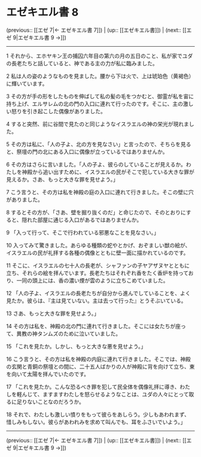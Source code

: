 # エゼキエル書 8

(previous:: [[エゼ 7|← エゼキエル書 7]]) | (up:: [[エゼキエル書]]) | (next:: [[エゼ 9|エゼキエル書 9 →]])

***


1 それから、エホヤキン王の捕囚六年目の第六の月の五日のこと、私が家でユダの長老たちと話していると、神である主の力が私に臨みました。 

2 私は人の姿のようなものを見ました。腰から下は火で、上は琥珀色（黄褐色）に輝いています。 

3 その方が手の形をしたものを伸ばして私の髪の毛をつかむと、御霊が私を宙に持ち上げ、エルサレムの北の門の入口に連れて行ったのです。そこに、主の激しい怒りを引き起こした偶像がありました。 

4 すると突然、前に谷間で見たのと同じようなイスラエルの神の栄光が現れました。 

5 その方は私に、「人の子よ、北の方を見なさい」と言ったので、そちらを見ると、祭壇の門の北にある入口に偶像が立っているではありませんか。 

6 その方はさらに言いました。「人の子よ、彼らのしていることが見えるか。わたしを神殿から追い出すために、イスラエルの民がそこで犯している大きな罪が見えるか。さあ、もっと大きな罪を見せよう。」 

7 こう言うと、その方は私を神殿の庭の入口に連れて行きました。そこの壁に穴がありました。 

8 するとその方が、「さあ、壁を掘り抜くのだ」と命じたので、そのとおりにすると、隠れた部屋に通じる入口があるではありませんか。 

9 「入って行って、そこで行われている邪悪なことを見なさい。」 

10 入ってみて驚きました。あらゆる種類の蛇やとかげ、おぞましい獣の絵が、イスラエルの民が礼拝する各種の偶像とともに壁一面に描かれているのです。 

11 そこに、イスラエルの七十人の長老が、シャファンの子ヤアザヌヤとともに立ち、それらの絵を拝んでいます。長老たちはそれぞれ香をたく香炉を持っており、一同の頭上には、香の濃い煙が雲のように立ちこめていました。 

12 「人の子よ、イスラエルの長老たちが自分から進んでしていることを、よく見たか。彼らは、『主は見ていない。主は去って行った』とうそぶいている。 

13 さあ、もっと大きな罪を見せよう。」 

14 その方は私を、神殿の北の門に連れて行きました。そこには女たちが座って、異教の神タンムズのために泣いていました。 

15 「これを見たか。しかし、もっと大きな悪を見せよう。」 

16 こう言うと、その方は私を神殿の内庭に連れて行きました。そこでは、神殿の玄関と青銅の祭壇との間に、二十五人ばかりの人が神殿に背を向けて立ち、東を向いて太陽を拝んでいたのです。 

17 「これを見たか。こんな恐るべき罪を犯して民全体を偶像礼拝に導き、わたしを軽んじて、ますますわたしを怒らせるようなことは、ユダの人々にとって取るに足りないことなのだろうか。 

18 それで、わたしも激しい憤りをもって彼らをあしらう。少しもあわれまず、惜しみもしない。彼らがあわれみを求めて叫んでも、耳をふさいでいよう。」

***

(previous:: [[エゼ 7|← エゼキエル書 7]]) | (up:: [[エゼキエル書]]) | (next:: [[エゼ 9|エゼキエル書 9 →]])
